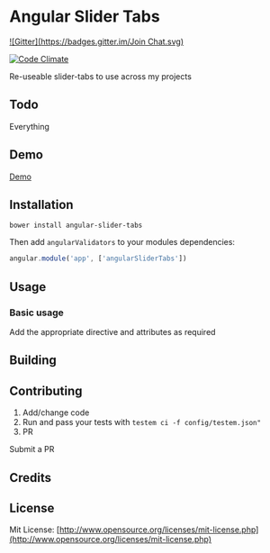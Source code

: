 # Angular Slider Tabs
[![Gitter](https://badges.gitter.im/Join Chat.svg)](https://gitter.im/intellix/angular-slider-tabs?utm_source=badge&utm_medium=badge&utm_campaign=pr-badge&utm_content=badge)

[![Code Climate](https://codeclimate.com/github/intellix/angular-slider-tabs.png)](https://codeclimate.com/github/intellix/angular-slider-tabs)

Re-useable slider-tabs to use across my projects

## Todo

Everything

## Demo

[Demo](http://intellix.github.io/angular-slider-tabs/)

## Installation

`bower install angular-slider-tabs`

Then add `angularValidators` to your modules dependencies:

```javascript
angular.module('app', ['angularSliderTabs'])
```

## Usage

### Basic usage

Add the appropriate directive and attributes as required

## Building

## Contributing

1) Add/change code
2) Run and pass your tests with `testem ci -f config/testem.json"`
3) PR

Submit a PR

## Credits

## License

Mit License: [http://www.opensource.org/licenses/mit-license.php](http://www.opensource.org/licenses/mit-license.php)

